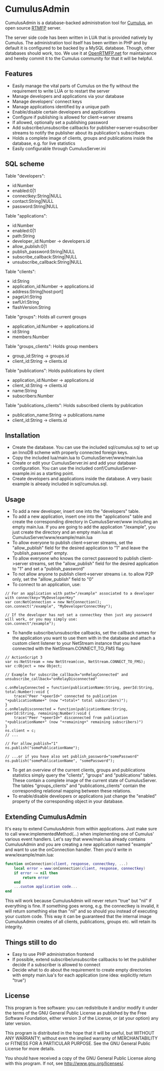 CumulusAdmin
============

CumulusAdmin is a database-backed administration tool for <a href="https://github.com/OpenRTMFP/Cumulus">Cumulus</a>, an open source <a href="http://www.adobe.com/products/flash-media-enterprise/rtmfp-faq.html">RTMFP</a> server.

The server side code has been written in LUA that is provided natively by Cumulus. The administration tool itself has been written in PHP and by default it is configured to be backed by a MySQL database. Though, other databases should work, too. We use it at <a href="http://www.openrtmfp.net">OpenRTMFP.net</a> for maintainance and hereby commit it to the Cumulus community for that it will be helpful.


Features
--------

* Easily manage the vital parts of Cumulus on the fly without the requirement to write LUA or to restart the server
* Manage developers and applications via your database
* Manage developers' connect keys
* Manage applications identified by a unique path
* Enable/disable certain developers and applications
* Configure if publishing is allowed for client->server streams
* If allowed, optionally set a publishing password
* Add subscribe/unsubscribe callbacks for publisher->server->subscriber streams to notify the publisher about its publication's subscribers
* Holds a complete image of clients, groups and publications inside the database, e.g. for live statistics
* Easily configurable through CumulusServer.ini

SQL scheme
----------

Table "developers":
* id:Number
* enabled:0|1
* connectkey:String|NULL
* contact:String|NULL
* password:String|NULL

Table "applications":
* id:Number
* enabled:0|1
* path:String
* developer_id:Number → developers.id
* allow_publish:0|1
* publish_password:String|NULL
* subscribe_callback:String|NULL
* unsubscribe_callback:String|NULL

Table "clients": 
* id:String
* application_id:Number → applications.id
* address:String[host:port]
* pageUrl:String
* swfUrl:String
* flashVersion:String

Table "groups": Holds all current groups
* application_id:Number → applications.id
* id:String
* members:Number

Table "groups_clients": Holds group members
* group_id:String → groups.id
* client_id:String → clients.id

Table "publications": Holds publications by client
* application_id:Number → applications.id
* client_id:String → clients.id
* name:String
* subscribers:Number

Table "publications_clients": Holds subscribed clients by publication
* publication_name:String → publications.name
* client_id:String → clients.id

Installation
------------
* Create the database. You can use the included sql/cumulus.sql to set up an InnoDB scheme with properly connected foreign keys.
* Copy the included lua/main.lua to CumulusServer/www/main.lua
* Create or edit your CumulusServer.ini and add your database configuration. You can use the included conf/CumulusServer-example.ini as a starting point.
* Create developers and applications inside the database. A very basic example is already included in sql/cumulus.sql.

Usage
-----
* To add a new developer, insert one into the "developers" table.
* To add a new application, insert one into the "applications" table and create the corresponding directory in CumulusServer/www including an empty main.lua. If you are going to add the application "/example", you just create the directory and an empty main.lua at CumulusServer/www/example/main.lua
* To allow everyone to publish client->server streams, set the "allow_publish" field for the desired application to "1" and leave the "publish_password" empty.
* To allow everyone who knows the correct password to publish client->server streams, set the "allow_publish" field for the desired application to "1" and set a "publish_password"
* To not allow anyone to publish client->server streams i.e. to allow P2P only, set the "alllow_publish" field to "0"
* To connect to an application, use:

```as3
// For an application with path="/example" associated to a developer with connectkey="MyDeveloperKey"
var con:NetConnection = new NetConnection();
con.connect("/example", "MyDeveloperConnectKey");

// If the developer has not set a connectkey then just any password will work, or you may simply use:
con.connect"/example");
```

* To handle subscribe/unsubscribe callbacks, set the callback names for the application you want to use them with in the database and attach a custom client listener to your NetStream instance that you have connected with the NetStream.CONNECT_TO_FMS flag:

```as3
// ActionScript 3
var ns:NetStream = new NetStream(con, NetStream.CONNECT_TO_FMS);
var c:Object = new Object;

// Example for subscribe_callback="onRelayConnected" and unsubscribe_callback="onRelayDisconnected"

c.onRelayConnected = function(publicationName:String, peerId:String, total:Number):void {
	trace("Peer "+peerId+" connected to publication "+publicationName+" (now "+total+" total subscribers)");
}
c.onRelayDisconnected = function(publicationName:String, peerId:String, remaining:Number):void {
	trace("Peer "+peerId+" disconnected from publication "+publicationName+" (now "+remaining+" remaining subscribers)")
}
ns.client = c;
// ...

// For allow_publish="1"
ns.publish("somePublicationName");

// ...or if you have also set publish_password="somePassword"
ns.publish("somePublicationName", "somePassword");
```

* To get an overview of the current clients, groups and publications statistics simply query the "clients", "groups" and "publications" tables. These contain a complete image of the current state of CumulusServer. The tables "groups_clients" and "publications_clients" contain the corresponding relational mapping between these relations.
* To enable/disable developers or applications just change the "enabled" property of the corresponding object in your database.


Extending CumulusAdmin
----------------------

It's easy to extend CumulusAdmin from within applications. Just make sure to call www:implementedMethod(...) when implementing one of Cumulus' various event handlers. Let's say that www/main.lua already contains CumulusAdmin and you are creating a new application named "example" and want to use the onConnection handler. Then you'd write in www/example/main.lua:

```lua
function onConnection(client, response, connectkey, ...)
	local error = www:onConnection(client, response, connectkey)
	if error ~= nil then
		return error
	end
	...custom application code...
end
```

This will work because CumulusAdmin will never return "true" but "nil" if everything is fine. If something goes wrong, e.g. the connectkey is invalid, it will return something else than "nil" and so should you instead of executing your custom code. This way it can be guaranteed that the internal image CumulusAdmin creates of all clients, publications, groups etc. will retain its integrity.


Things still to do
------------------

* Easy to use PHP administration frontend
* If possible, extend subscribe/unsubscribe callbacks to let the publisher decide if a subscriber is allowed to connect
* Decide what to do about the requirement to create empty directories with empty main.lua's for each application (one idea: explicitly return "true")


License
-------
This program is free software: you can redistribute it and/or modify
it under the terms of the GNU General Public License as published by
the Free Software Foundation, either version 3 of the License, or
(at your option) any later version.

This program is distributed in the hope that it will be useful,
but WITHOUT ANY WARRANTY; without even the implied warranty of
MERCHANTABILITY or FITNESS FOR A PARTICULAR PURPOSE.  See the
GNU General Public License for more details.

You should have received a copy of the GNU General Public License
along with this program.  If not, see <http://www.gnu.org/licenses/>.
